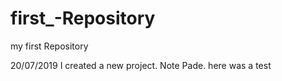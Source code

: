 # first_-Repository
my first  Repository 

20/07/2019
I created a new project.
Note Pade.
here was a test